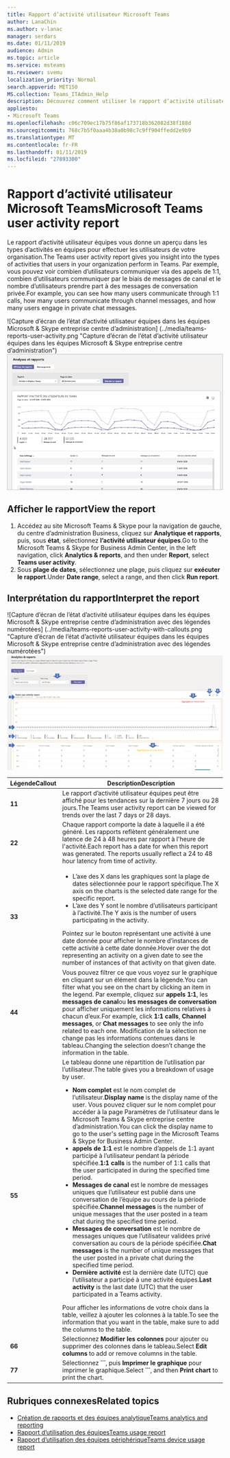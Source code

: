 ```yaml
---
title: Rapport d’activité utilisateur Microsoft Teams
author: LanaChin
ms.author: v-lanac
manager: serdars
ms.date: 01/11/2019
audience: Admin
ms.topic: article
ms.service: msteams
ms.reviewer: svemu
localization_priority: Normal
search.appverid: MET150
MS.collection: Teams_ITAdmin_Help
description: Découvrez comment utiliser le rapport d’activité utilisateur équipes Microsoft Teams et Skype entreprise centre d’administration pour voir comment les utilisateurs de votre organisation utilisent les équipes.
appliesto:
- Microsoft Teams
ms.openlocfilehash: c06c709ec17b75f86af173718b362082d38f188d
ms.sourcegitcommit: 768c7b5f0aaa4b38a0b98c7c9ff904ffedd2e9b9
ms.translationtype: MT
ms.contentlocale: fr-FR
ms.lasthandoff: 01/11/2019
ms.locfileid: "27893300"
---
```

# <a name="microsoft-teams-user-activity-report"></a><span data-ttu-id="028e0-103">Rapport d’activité utilisateur Microsoft Teams</span><span class="sxs-lookup"><span data-stu-id="028e0-103">Microsoft Teams user activity report</span></span>

<span data-ttu-id="028e0-104">Le rapport d’activité utilisateur équipes vous donne un aperçu dans les types d’activités en équipes pour effectuer les utilisateurs de votre organisation.</span><span class="sxs-lookup"><span data-stu-id="028e0-104">The Teams user activity report gives you insight into the types of activities that users in your organization perform in Teams.</span></span> <span data-ttu-id="028e0-105">Par exemple, vous pouvez voir combien d’utilisateurs communiquer via des appels de 1:1, combien d’utilisateurs communiquer par le biais de messages de canal et le nombre d’utilisateurs prendre part à des messages de conversation privée.</span><span class="sxs-lookup"><span data-stu-id="028e0-105">For example, you can see how many users communicate through 1:1 calls, how many users communicate through channel messages, and how many users engage in private chat messages.</span></span>

<span data-ttu-id="028e0-106">![Capture d’écran de l’état d’activité utilisateur équipes dans les équipes Microsoft & Skype entreprise centre d’administration] (../media/teams-reports-user-activity.png "Capture d’écran de l’état d’activité utilisateur équipes dans les équipes Microsoft & Skype entreprise centre d’administration")</span><span class="sxs-lookup"><span data-stu-id="028e0-106">![Screen shot of the Teams user activity report in the Microsoft Teams & Skype for Business Admin Center](../media/teams-reports-user-activity.png "Screen shot of the Teams user activity report in the Microsoft Teams & Skype for Business Admin Center")</span></span>

## <a name="view-the-report"></a><span data-ttu-id="028e0-107">Afficher le rapport</span><span class="sxs-lookup"><span data-stu-id="028e0-107">View the report</span></span>

1. <span data-ttu-id="028e0-108">Accédez au site Microsoft Teams & Skype pour la navigation de gauche, du centre d’administration Business, cliquez sur **Analytique et rapports**, puis, sous **état**, sélectionnez **l’activité utilisateur équipes**.</span><span class="sxs-lookup"><span data-stu-id="028e0-108">Go to the Microsoft Teams & Skype for Business Admin Center, in the left navigation, click **Analytics & reports**, and then under **Report**, select **Teams user activity**.</span></span> 
2. <span data-ttu-id="028e0-109">Sous **plage de dates**, sélectionnez une plage, puis cliquez sur **exécuter le rapport**.</span><span class="sxs-lookup"><span data-stu-id="028e0-109">Under **Date range**, select a range, and then click **Run report**.</span></span> 

## <a name="interpret-the-report"></a><span data-ttu-id="028e0-110">Interprétation du rapport</span><span class="sxs-lookup"><span data-stu-id="028e0-110">Interpret the report</span></span>

<span data-ttu-id="028e0-111">![Capture d’écran de l’état d’activité utilisateur équipes dans les équipes Microsoft & Skype entreprise centre d’administration avec des légendes numérotées] (../media/teams-reports-user-activity-with-callouts.png "Capture d’écran de l’état d’activité utilisateur équipes dans les équipes Microsoft & Skype entreprise centre d’administration avec des légendes numérotées")</span><span class="sxs-lookup"><span data-stu-id="028e0-111">![Screenshot of the Teams user activity report in the Microsoft Teams & Skype for Business Admin Center with numbered callouts](../media/teams-reports-user-activity-with-callouts.png "Screenshot of the Teams user activity report in the Microsoft Teams & Skype for Business Admin Center with numbered callouts")</span></span>

|<span data-ttu-id="028e0-112">Légende</span><span class="sxs-lookup"><span data-stu-id="028e0-112">Callout</span></span> |<span data-ttu-id="028e0-113">Description</span><span class="sxs-lookup"><span data-stu-id="028e0-113">Description</span></span>  |
|--------|-------------|
|<span data-ttu-id="028e0-114">**1**</span><span class="sxs-lookup"><span data-stu-id="028e0-114">**1**</span></span>   |<span data-ttu-id="028e0-115">Le rapport d’activité utilisateur équipes peut être affiché pour les tendances sur la dernière 7 jours ou 28 jours.</span><span class="sxs-lookup"><span data-stu-id="028e0-115">The Teams user activity report can be viewed for trends over the last 7 days or 28 days.</span></span> |
|<span data-ttu-id="028e0-116">**2**</span><span class="sxs-lookup"><span data-stu-id="028e0-116">**2**</span></span>   |<span data-ttu-id="028e0-p102">Chaque rapport comporte la date à laquelle il a été généré. Les rapports reflètent généralement une latence de 24 à 48 heures par rapport à l'heure de l'activité.</span><span class="sxs-lookup"><span data-stu-id="028e0-p102">Each report has a date for when this report was generated. The reports usually reflect a 24 to 48 hour latency from time of activity.</span></span> |
|<span data-ttu-id="028e0-119">**3**</span><span class="sxs-lookup"><span data-stu-id="028e0-119">**3**</span></span>   |<ul><li><span data-ttu-id="028e0-120">L’axe des X dans les graphiques sont la plage de dates sélectionnée pour le rapport spécifique.</span><span class="sxs-lookup"><span data-stu-id="028e0-120">The X axis on the charts is the selected date range for the specific report.</span></span> </li><li><span data-ttu-id="028e0-121">L’axe des Y sont le nombre d’utilisateurs participant à l’activité.</span><span class="sxs-lookup"><span data-stu-id="028e0-121">The Y axis is the number of users participating in the activity.</span></span></li></ul><span data-ttu-id="028e0-122">Pointez sur le bouton représentant une activité à une date donnée pour afficher le nombre d’instances de cette activité à cette date donnée.</span><span class="sxs-lookup"><span data-stu-id="028e0-122">Hover over the dot representing an activity on a given date to see the number of instances of that activity on that given date.</span></span> |
|<span data-ttu-id="028e0-123">**4**</span><span class="sxs-lookup"><span data-stu-id="028e0-123">**4**</span></span>   |<span data-ttu-id="028e0-124">Vous pouvez filtrer ce que vous voyez sur le graphique en cliquant sur un élément dans la légende.</span><span class="sxs-lookup"><span data-stu-id="028e0-124">You can filter what you see on the chart by clicking an item in the legend.</span></span> <span data-ttu-id="028e0-125">Par exemple, cliquez sur **appels 1:1**, les **messages de canal**ou **les messages de conversation** pour afficher uniquement les informations relatives à chacun d’eux.</span><span class="sxs-lookup"><span data-stu-id="028e0-125">For example, click **1:1 calls**, **Channel messages**, or **Chat messages** to see only the info related to each one.</span></span> <span data-ttu-id="028e0-126">Modification de la sélection ne change pas les informations contenues dans le tableau.</span><span class="sxs-lookup"><span data-stu-id="028e0-126">Changing the selection doesn’t change the information in the table.</span></span> |
|<span data-ttu-id="028e0-127">**5**</span><span class="sxs-lookup"><span data-stu-id="028e0-127">**5**</span></span>   |<span data-ttu-id="028e0-128">Le tableau donne une répartition de l’utilisation par l’utilisateur.</span><span class="sxs-lookup"><span data-stu-id="028e0-128">The table gives you a breakdown of usage by user.</span></span>   <ul><li><span data-ttu-id="028e0-129">**Nom complet** est le nom complet de l’utilisateur.</span><span class="sxs-lookup"><span data-stu-id="028e0-129">**Display name** is the display name of the user.</span></span> <span data-ttu-id="028e0-130">Vous pouvez cliquer sur le nom complet pour accéder à la page Paramètres de l’utilisateur dans le Microsoft Teams & Skype entreprise centre d’administration.</span><span class="sxs-lookup"><span data-stu-id="028e0-130">You can click the display name to go to the user's setting page in the Microsoft Teams & Skype for Business Admin Center.</span></span></li><li><span data-ttu-id="028e0-131">**appels de 1:1** est le nombre d’appels de 1:1 ayant participé à l’utilisateur pendant la période spécifiée.</span><span class="sxs-lookup"><span data-stu-id="028e0-131">**1:1 calls** is the number of 1:1 calls that the user participated in during the specified time period.</span></span></li><li><span data-ttu-id="028e0-132">**Messages de canal** est le nombre de messages uniques que l’utilisateur est publié dans une conversation de l’équipe au cours de la période spécifiée.</span><span class="sxs-lookup"><span data-stu-id="028e0-132">**Channel messages** is the number of unique messages that the user posted in a team chat during the specified time period.</span></span></li> <li><span data-ttu-id="028e0-133">**Messages de conversation** est le nombre de messages uniques que l’utilisateur validées privé conversation au cours de la période spécifiée.</span><span class="sxs-lookup"><span data-stu-id="028e0-133">**Chat messages** is the number of unique messages that the user posted in a private chat during the specified time period.</span></span></li>  <li><span data-ttu-id="028e0-134">**Dernière activité** est la dernière date (UTC) que l’utilisateur a participé à une activité équipes.</span><span class="sxs-lookup"><span data-stu-id="028e0-134">**Last activity** is the last date (UTC) that the user participated in a Teams activity.</span></span></li> </ul><span data-ttu-id="028e0-135">Pour afficher les informations de votre choix dans la table, veillez à ajouter les colonnes à la table.</span><span class="sxs-lookup"><span data-stu-id="028e0-135">To see the information that you want in the table, make sure to add the columns to the table.</span></span>
|<span data-ttu-id="028e0-136">**6**</span><span class="sxs-lookup"><span data-stu-id="028e0-136">**6**</span></span>   |<span data-ttu-id="028e0-137">Sélectionnez **Modifier les colonnes** pour ajouter ou supprimer des colonnes dans le tableau.</span><span class="sxs-lookup"><span data-stu-id="028e0-137">Select **Edit columns** to add or remove columns in the table.</span></span> |
|<span data-ttu-id="028e0-138">**7**</span><span class="sxs-lookup"><span data-stu-id="028e0-138">**7**</span></span>   |<span data-ttu-id="028e0-139">Sélectionnez **˙˙˙**, puis **Imprimer le graphique** pour imprimer le graphique.</span><span class="sxs-lookup"><span data-stu-id="028e0-139">Select **˙˙˙**, and then **Print chart** to print the chart.</span></span> |

## <a name="related-topics"></a><span data-ttu-id="028e0-140">Rubriques connexes</span><span class="sxs-lookup"><span data-stu-id="028e0-140">Related topics</span></span>
- [<span data-ttu-id="028e0-141">Création de rapports et des équipes analytique</span><span class="sxs-lookup"><span data-stu-id="028e0-141">Teams analytics and reporting</span></span>](teams-reporting-reference.md)
- [<span data-ttu-id="028e0-142">Rapport d’utilisation des équipes</span><span class="sxs-lookup"><span data-stu-id="028e0-142">Teams usage report</span></span>](teams-usage-report.md)
- [<span data-ttu-id="028e0-143">Rapport d’utilisation des équipes périphérique</span><span class="sxs-lookup"><span data-stu-id="028e0-143">Teams device usage report</span></span>](device-usage-report.md)